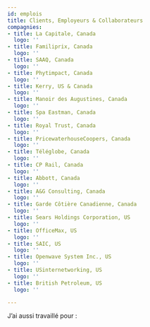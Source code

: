```yaml
---
id: emplois
title: Clients, Employeurs & Collaborateurs
compagnies:
- title: La Capitale, Canada
  logo: ''
- title: Familiprix, Canada
  logo: ''
- title: SAAQ, Canada
  logo: ''
- title: Phytimpact, Canada
  logo: ''
- title: Kerry, US & Canada
  logo: ''
- title: Manoir des Augustines, Canada
  logo: ''
- title: Spa Eastman, Canada
  logo: ''
- title: Royal Trust, Canada
  logo: ''
- title: PricewaterhouseCoopers, Canada
  logo: ''
- title: Téléglobe, Canada
  logo: ''
- title: CP Rail, Canada
  logo: ''
- title: Abbott, Canada
  logo: ''
- title: A&G Consulting, Canada
  logo: ''
- title: Garde Côtière Canadienne, Canada
  logo: ''
- title: Sears Holdings Corporation, US
  logo: ''
- title: OfficeMax, US
  logo: ''
- title: SAIC, US
  logo: ''
- title: Openwave System Inc., US
  logo: ''
- title: USinternetworking, US
  logo: ''
- title: British Petroleum, US
  logo: ''

---
```

J’ai aussi travaillé pour :